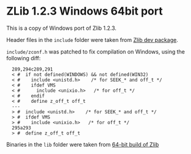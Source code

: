 # ZLib 1.2.3 Windows 64bit port

This is a copy of Windows port of Zlib 1.2.3.

Header files in the `include` folder were taken from [Zlib dev package](http://gnuwin32.sourceforge.net/downlinks/zlib-lib-zip.php).  

`include/zconf.h` was patched to fix compilation on Windows, using the following diff:
```
  289,294c289,291
  < #  if not defined(WINDOWS) && not defined(WIN32)
  < #    include <unistd.h>    /* for SEEK_* and off_t */
  < #    ifdef VMS
  < #      include <unixio.h>   /* for off_t */
  < #    endif
  < #    define z_off_t off_t
  ---
  > #  include <unistd.h>    /* for SEEK_* and off_t */
  > #  ifdef VMS
  > #    include <unixio.h>   /* for off_t */
  295a293
  > #  define z_off_t off_t

```

Binaries in the `lib` folder were taken from [64-bit build of Zlib](http://www.winimage.com/zLibDll/zlib123dllx64.zip) 

